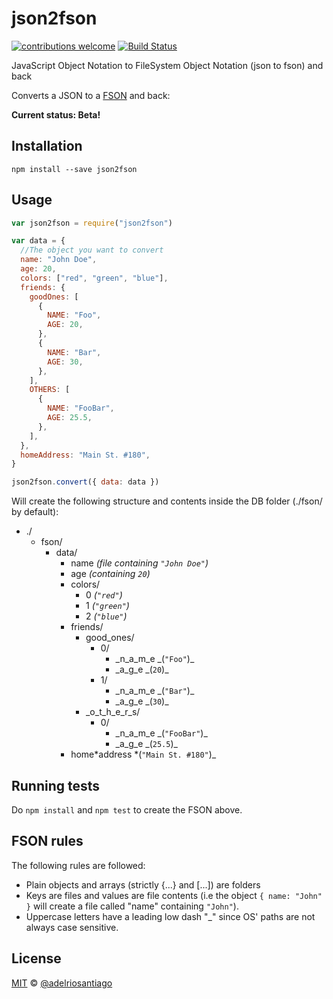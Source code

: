 # json2fson

[![contributions welcome](https://img.shields.io/badge/contributions-welcome-brightgreen.svg?style=flat)](https://github.com/adelriosantiago/json2fson)
[![Build Status](https://travis-ci.com/adelriosantiago/json2fson.svg?branch=master)](https://travis-ci.com/adelriosantiago/json2fson)

JavaScript Object Notation to FileSystem Object Notation (json to fson) and back

Converts a JSON to a [FSON](https://github.com/fson-standard/rfc/blob/master/README.md) and back:

**Current status: Beta!**

## Installation

`npm install --save json2fson`

## Usage

```javascript
var json2fson = require("json2fson")

var data = {
  //The object you want to convert
  name: "John Doe",
  age: 20,
  colors: ["red", "green", "blue"],
  friends: {
    goodOnes: [
      {
        NAME: "Foo",
        AGE: 20,
      },
      {
        NAME: "Bar",
        AGE: 30,
      },
    ],
    OTHERS: [
      {
        NAME: "FooBar",
        AGE: 25.5,
      },
    ],
  },
  homeAddress: "Main St. #180",
}

json2fson.convert({ data: data })
```

Will create the following structure and contents inside the DB folder (./fson/ by default):

- ./
  - fson/
    - data/
      - name _(file containing `"John Doe"`)_
      - age _(containing `20`)_
      - colors/
        - 0 _(`"red"`)_
        - 1 _(`"green"`)_
        - 2 _(`"blue"`)_
      - friends/
        - good_ones/
          - 0/
            - _n_a_m_e _(`"Foo"`)\_
            - _a_g_e _(`20`)\_
          - 1/
            - _n_a_m_e _(`"Bar"`)\_
            - _a_g_e _(`30`)\_
        - \_o_t_h_e_r_s/
          - 0/
            - _n_a_m_e _(`"FooBar"`)\_
            - _a_g_e _(`25.5`)\_
      - home*address *(`"Main St. #180"`)\_

## Running tests

Do `npm install` and `npm test` to create the FSON above.

## FSON rules

The following rules are followed:

- Plain objects and arrays (strictly {...} and [...]) are folders
- Keys are files and values are file contents (i.e the object `{ name: "John" }` will create a file called "name" containing `"John"`).
- Uppercase letters have a leading low dash "\_" since OS' paths are not always case sensitive.

## License

[MIT](https://github.com/adelriosantiago/json2fson/blob/master/LICENSE) © [@adelriosantiago](https://twitter.com/adelriosantiago)
